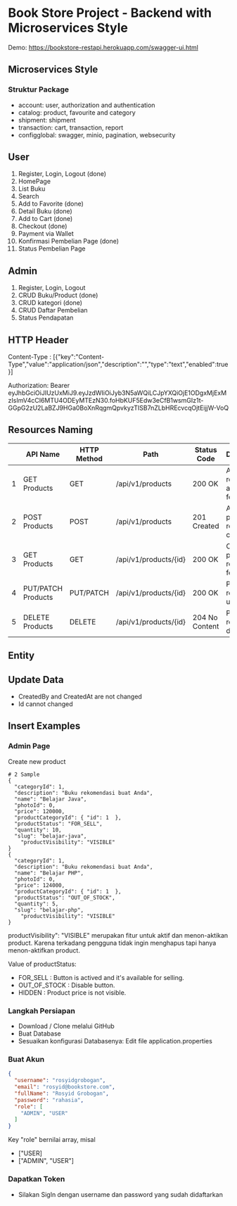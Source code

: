 # Book Store Project - Backend with Microservices Style

Demo:  https://bookstore-restapi.herokuapp.com/swagger-ui.html

## Microservices Style
### Struktur Package
- account: user, authorization and authentication
- catalog: product, favourite and category
- shipment: shipment
- transaction: cart, transaction, report
- configglobal: swagger, minio, pagination, websecurity

## User

1. Register, Login, Logout (done)
2. HomePage
3. List Buku
4. Search
5. Add to Favorite (done)
6. Detail Buku  (done)
7. Add to Cart (done)
8. Checkout (done)
9. Payment via Wallet
10. Konfirmasi Pembelian Page (done)
11. Status Pembelian Page

## Admin

1. Register, Login, Logout
2. CRUD Buku/Product (done) 
3. CRUD kategori (done)
4. CRUD Daftar Pembelian
5. Status Pendapatan


## HTTP Header
Content-Type : [{"key":"Content-Type","value":"application/json","description":"","type":"text","enabled":true}]

Authorization: Bearer eyJhbGciOiJIUzUxMiJ9.eyJzdWIiOiJyb3N5aWQiLCJpYXQiOjE1ODgxMjExMzIsImV4cCI6MTU4ODEyMTEzN30.foHbKUF5Edw3eCfB1wsmGIz1t-GGpG2zU2LaBZJ9HGa0BoXnRqgmQpvkyzTISB7nZLbHREcvcqOjtEijjW-VoQ

## Resources Naming
|      | API Name           | HTTP Method | Path                  | Status Code    | Desciption                        |
| ---- | ------------------ | ----------- | --------------------- | -------------- | --------------------------------- |
| 1    | GET Products       | GET         | /api/v1/products      | 200 OK         | All product resources are fetched |
| 2    | POST Products      | POST        | /api/v1/products      | 201 Created    | A new product resource is created |
| 3    | GET Products       | GET         | /api/v1/products/{id} | 200 OK         | One product resource is fetched   |
| 4    | PUT/PATCH Products | PUT/PATCH   | /api/v1/products/{id} | 200 OK         | Product resource is updated       |
| 5    | DELETE Products    | DELETE      | /api/v1/products/{id} | 204 No Content | Product resource is deleted       |



## Entity
## Update Data 
- CreatedBy and CreatedAt are not changed
- Id cannot changed

## Insert Examples
### Admin Page
Create new product
```
# 2 Sample
{
  "categoryId": 1,
  "description": "Buku rekomendasi buat Anda",
  "name": "Belajar Java",
  "photoId": 0,
  "price": 120000,
  "productCategoryId": { "id": 1  },
  "productStatus": "FOR_SELL",
  "quantity": 10,
  "slug": "belajar-java",
    "productVisibility": "VISIBLE"
}
{
  "categoryId": 1,
  "description": "Buku rekomendasi buat Anda",
  "name": "Belajar PHP",
  "photoId": 0,
  "price": 124000,
  "productCategoryId": { "id": 1  },
  "productStatus": "OUT_OF_STOCK",
  "quantity": 5,
  "slug": "belajar-php",
    "productVisibility": "VISIBLE"
}
```
productVisibility": "VISIBLE" merupakan fitur untuk aktif dan menon-aktikan product.
Karena terkadang pengguna tidak ingin menghapus tapi hanya menon-aktifkan product.

Value of productStatus:
- FOR_SELL : Button is actived and it's available for selling.
- OUT_OF_STOCK : Disable button.
- HIDDEN : Product price is not visible.


### Langkah Persiapan
- Download / Clone melalui GitHub
- Buat Database
- Sesuaikan konfigurasi Databasenya: Edit file application.properties

### Buat Akun
```json
{
  "username": "rosyidgrobogan",
  "email": "rosyid@bookstore.com",
  "fullName": "Rosyid Grobogan",
  "password": "rahasia",
  "role": [
    "ADMIN", "USER"
  ]
}
```
Key "role" bernilai array, misal
- ["USER]
- ["ADMIN", "USER"]

### Dapatkan Token 
- Silakan SigIn dengan username dan password yang sudah didaftarkan
